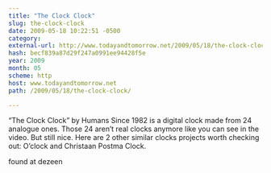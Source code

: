 ```yaml
---
title: "The Clock Clock"
slug: the-clock-clock
date: 2009-05-18 10:22:51 -0500
category: 
external-url: http://www.todayandtomorrow.net/2009/05/18/the-clock-clock/
hash: becf839a87d29f247a0991ee94428f5e
year: 2009
month: 05
scheme: http
host: www.todayandtomorrow.net
path: /2009/05/18/the-clock-clock/

---
```


“The Clock Clock” by Humans Since 1982 is a digital clock made from 24 analogue ones. Those 24 aren’t real clocks anymore like you can see in the video. But still nice.
Here are 2 other similar clocks projects worth checking out: O’clock and Christaan Postma Clock.











found at dezeen

